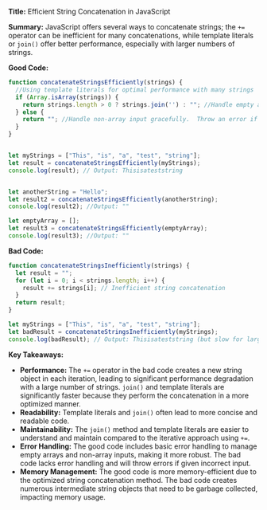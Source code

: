 **Title:** Efficient String Concatenation in JavaScript

**Summary:**  JavaScript offers several ways to concatenate strings;  the `+=` operator can be inefficient for many concatenations, while template literals or `join()` offer better performance, especially with larger numbers of strings.


**Good Code:**

```javascript
function concatenateStringsEfficiently(strings) {
  //Using template literals for optimal performance with many strings
  if (Array.isArray(strings)) {
    return strings.length > 0 ? strings.join('') : ""; //Handle empty arrays gracefully
  } else {
    return ""; //Handle non-array input gracefully.  Throw an error if stricter input validation is needed.
  }
}


let myStrings = ["This", "is", "a", "test", "string"];
let result = concatenateStringsEfficiently(myStrings);
console.log(result); // Output: Thisisateststring


let anotherString = "Hello";
let result2 = concatenateStringsEfficiently(anotherString);
console.log(result2); //Output: ""

let emptyArray = [];
let result3 = concatenateStringsEfficiently(emptyArray);
console.log(result3); //Output: ""

```

**Bad Code:**

```javascript
function concatenateStringsInefficiently(strings) {
  let result = "";
  for (let i = 0; i < strings.length; i++) {
    result += strings[i]; // Inefficient string concatenation
  }
  return result;
}

let myStrings = ["This", "is", "a", "test", "string"];
let badResult = concatenateStringsInefficiently(myStrings);
console.log(badResult); // Output: Thisisateststring (but slow for large arrays)
```

**Key Takeaways:**

* **Performance:** The `+=` operator in the bad code creates a new string object in each iteration, leading to significant performance degradation with a large number of strings.  `join()` and template literals are significantly faster because they perform the concatenation in a more optimized manner.
* **Readability:** Template literals and `join()` often lead to more concise and readable code.
* **Maintainability:**  The `join()` method and template literals are easier to understand and maintain compared to the iterative approach using `+=`.
* **Error Handling:** The good code includes basic error handling to manage empty arrays and non-array inputs, making it more robust.  The bad code lacks error handling and will throw errors if given incorrect input.
* **Memory Management:** The good code is more memory-efficient due to the optimized string concatenation method.  The bad code creates numerous intermediate string objects that need to be garbage collected, impacting memory usage.


